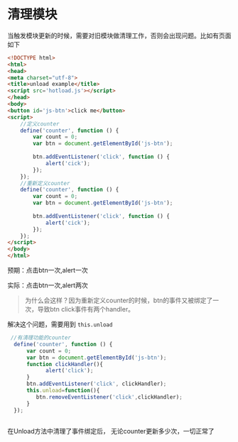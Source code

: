 # 清理模块


当触发模块更新的时候，需要对旧模块做清理工作，否则会出现问题。比如有页面如下

``` html
<!DOCTYPE html>
<html>
<head>
<meta charset="utf-8">
<title>unload example</title>
<script src='hotload.js'></script>
</head>
<body>
<button id='js-btn'>click me</button>
<script>
    //定义counter
    define('counter', function () {
        var count = 0;
        var btn = document.getElementById('js-btn');
        
        btn.addEventListener('click', function () {
            alert('cick');
        });
    });
    //重新定义counter
    define('counter', function () {
        var count = 0;
        var btn = document.getElementById('js-btn');
        
        btn.addEventListener('click', function () {
            alert('cick');
        });
    });
</script>
</body>
</html>
```

预期：点击btn一次,alert一次

实际：点击btn一次,alert两次

>为什么会这样？因为重新定义counter的时候，btn的事件又被绑定了一次，导致btn click事件有两个handler。

解决这个问题，需要用到 `this.unload`

``` js
 //有清理功能的counter
  define('counter', function () {
      var count = 0;
      var btn = document.getElementById('js-btn');
	  function clickHandler(){
		    alert('click');
	  }
      btn.addEventListener('click', clickHandler);
	  this.unload=function(){
		 btn.removeEventListener('click',clickHandler);
	  }
  });
 
```

在Unload方法中清理了事件绑定后， 无论counter更新多少次，一切正常了